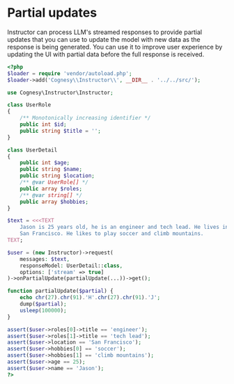 # Partial updates

Instructor can process LLM's streamed responses to provide partial updates that you
can use to update the model with new data as the response is being generated. You can
use it to improve user experience by updating the UI with partial data before the full
response is received.

```php
<?php
$loader = require 'vendor/autoload.php';
$loader->add('Cognesy\\Instructor\\', __DIR__ . '../../src/');

use Cognesy\Instructor\Instructor;

class UserRole
{
    /** Monotonically increasing identifier */
    public int $id;
    public string $title = '';
}

class UserDetail
{
    public int $age;
    public string $name;
    public string $location;
    /** @var UserRole[] */
    public array $roles;
    /** @var string[] */
    public array $hobbies;
}

$text = <<<TEXT
    Jason is 25 years old, he is an engineer and tech lead. He lives in
    San Francisco. He likes to play soccer and climb mountains.
TEXT;

$user = (new Instructor)->request(
    messages: $text,
    responseModel: UserDetail::class,
    options: ['stream' => true]
)->onPartialUpdate(partialUpdate(...))->get();

function partialUpdate($partial) {
    echo chr(27).chr(91).'H'.chr(27).chr(91).'J';
    dump($partial);
    usleep(100000);
}

assert($user->roles[0]->title == 'engineer');
assert($user->roles[1]->title == 'tech lead');
assert($user->location == 'San Francisco');
assert($user->hobbies[0] == 'soccer');
assert($user->hobbies[1] == 'climb mountains');
assert($user->age == 25);
assert($user->name == 'Jason');
?>
```
